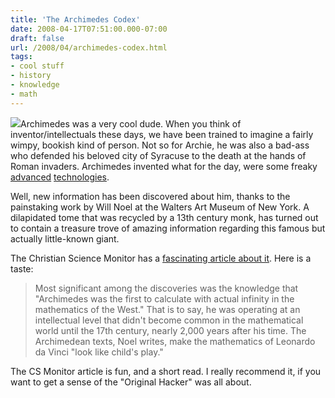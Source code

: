 ```yaml
---
title: 'The Archimedes Codex'
date: 2008-04-17T07:51:00.000-07:00
draft: false
url: /2008/04/archimedes-codex.html
tags: 
- cool stuff
- history
- knowledge
- math
---
```


[![](http://1.bp.blogspot.com/_SgxaAaUGqzY/SAdqgbRCDSI/AAAAAAAABLY/28w38gFWf54/s200/codex.jpg)](http://1.bp.blogspot.com/_SgxaAaUGqzY/SAdqgbRCDSI/AAAAAAAABLY/28w38gFWf54/s1600-h/codex.jpg)Archimedes was a very cool dude. When you think of inventor/intellectuals these days, we have been trained to imagine a fairly wimpy, bookish kind of person. Not so for Archie, he was also a bad-ass who defended his beloved city of Syracuse to the death at the hands of Roman invaders. Archimedes invented what for the day, were some freaky [advanced](http://en.wikipedia.org/wiki/Archimedes%27_screw) [technologies](http://en.wikipedia.org/wiki/Claw_of_Archimedes).  
  
Well, new information has been discovered about him, thanks to the painstaking work by Will Noel at the Walters Art Museum of New York. A dilapidated tome that was recycled by a 13th century monk, has turned out to contain a treasure trove of amazing information regarding this famous but actually little-known giant.  
  
The Christian Science Monitor has a [fascinating article about it](http://www.csmonitor.com/2008/0415/p20s01-ussc.html?page=1). Here is a taste:  
  

> Most significant among the discoveries was the knowledge that "Archimedes was the first to calculate with actual infinity in the mathematics of the West." That is to say, he was operating at an intellectual level that didn't become common in the mathematical world until the 17th century, nearly 2,000 years after his time. The Archimedean texts, Noel writes, make the mathematics of Leonardo da Vinci "look like child's play."

  
  
The CS Monitor article is fun, and a short read. I really recommend it, if you want to get a sense of the "Original Hacker" was all about.